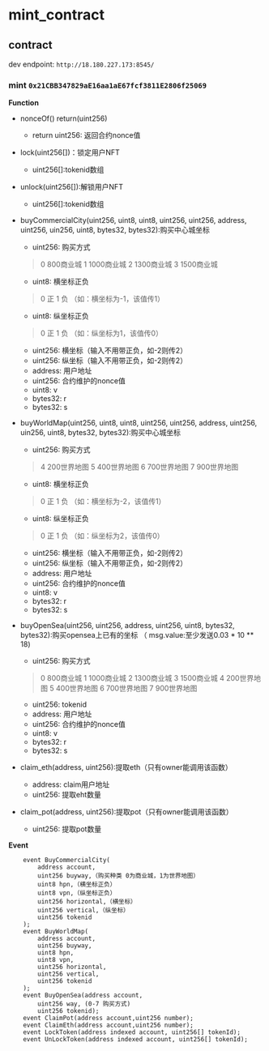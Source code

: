 # mint_contract

## contract

dev endpoint: `http://18.180.227.173:8545/`

### mint `0x21CBB347829aE16aa1aE67fcf3811E2806f25069`

**Function**

- nonceOf() return(uint256)
    * return uint256: 返回合约nonce值

- lock(uint256[])：锁定用户NFT
    * uint256[]:tokenid数组

- unlock(uint256[]):解锁用户NFT
    * uint256[]:tokenid数组

- buyCommercialCity(uint256, uint8, uint8, uint256, uint256, address, 
    uint256, uin256, uint8, bytes32, bytes32):购买中心城坐标
    * uint256: 购买方式
    > 0 800商业城 1 1000商业城 2 1300商业城 3 1500商业城 
    * uint8: 横坐标正负
    > 0 正 1 负 （如：横坐标为-1，该值传1）
    * uint8: 纵坐标正负
    > 0 正 1 负 （如：纵坐标为1，该值传0）
    * uint256: 横坐标（输入不用带正负，如-2则传2）
    * uint256: 纵坐标（输入不用带正负，如-2则传2）
    * address: 用户地址
    * uint256: 合约维护的nonce值
    * uint8: v
    * bytes32: r
    * bytes32: s

- buyWorldMap(uint256, uint8, uint8, uint256, uint256, address, 
    uint256, uin256, uint8, bytes32, bytes32):购买中心城坐标
    * uint256: 购买方式
    > 4 200世界地图 5 400世界地图 6 700世界地图 7 900世界地图
    * uint8: 横坐标正负
    > 0 正 1 负 （如：横坐标为-2，该值传1）
    * uint8: 纵坐标正负
    > 0 正 1 负 （如：纵坐标为2，该值传0）
    * uint256: 横坐标（输入不用带正负，如-2则传2）
    * uint256: 纵坐标（输入不用带正负，如-2则传2）
    * address: 用户地址
    * uint256: 合约维护的nonce值
    * uint8: v
    * bytes32: r
    * bytes32: s

- buyOpenSea(uint256, uint256, address, 
    uint256, uint8, bytes32, bytes32):购买opensea上已有的坐标
    （ msg.value:至少发送0.03 * 10 ** 18)
    * uint256: 购买方式
    > 0 800商业城 1 1000商业城 2 1300商业城 3 1500商业城 
    > 4 200世界地图 5 400世界地图 6 700世界地图 7 900世界地图
    * uint256: tokenid
    * address: 用户地址
    * uint256: 合约维护的nonce值
    * uint8: v
    * bytes32: r
    * bytes32: s
  
- claim_eth(address, uint256):提取eth（只有owner能调用该函数）
    * address: claim用户地址
    * uint256: 提取eht数量
    
- claim_pot(address, uint256):提取pot（只有owner能调用该函数）
    * uint256: 提取pot数量

**Event**

```solidity
    event BuyCommercialCity(
        address account,
        uint256 buyway,（购买种类 0为商业城，1为世界地图）
        uint8 hpn,（横坐标正负）
        uint8 vpn,（纵坐标正负）
        uint256 horizontal,（横坐标）
        uint256 vertical,（纵坐标）
        uint256 tokenid
    ); 
    event BuyWorldMap(
        address account,
        uint256 buyway,
        uint8 hpn,
        uint8 vpn,
        uint256 horizontal,
        uint256 vertical,
        uint256 tokenid
    );
    event BuyOpenSea(address account,
        uint256 way, (0-7 购买方式)
        uint256 tokenid);
    event ClaimPot(address account,uint256 number);
    event ClaimEth(address account,uint256 number);
    event LockToken(address indexed account, uint256[] tokenId);
    event UnLockToken(address indexed account, uint256[] tokenId);
```


